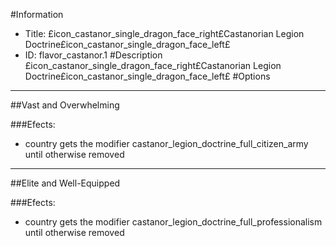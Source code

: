 #Information
 - Title: £icon_castanor_single_dragon_face_right£Castanorian Legion Doctrine£icon_castanor_single_dragon_face_left£
 - ID: flavor_castanor.1
#Description
£icon_castanor_single_dragon_face_right£Castanorian Legion Doctrine£icon_castanor_single_dragon_face_left£
#Options

___
##Vast and Overwhelming

###Efects:<ul><li>country gets the modifier castanor_legion_doctrine_full_citizen_army until otherwise removed</li></ul>

___
##Elite and Well-Equipped

###Efects:<ul><li>country gets the modifier castanor_legion_doctrine_full_professionalism until otherwise removed</li></ul>

